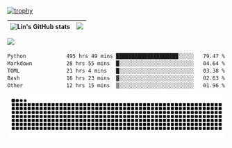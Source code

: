 [![trophy](https://github-profile-trophy.vercel.app/?username=ocss884&column=7)](https://github.com/ocss884)

| ![Lin's GitHub stats](https://github-readme-stats.vercel.app/api?username=ocss884&show_icons=true&hide_border=True&count_private=true) | ![](https://github-readme-streak-stats.herokuapp.com?user=ocss884&hide_border=true&date_format=M%20j%5B%2C%20Y%5D&ring=7EDDCF&fire=7EDDCF") |
| ------------------------------------------------------------ | ------------------------------------------------------------ |

![](https://komarev.com/ghpvc/?username=ocss884&color=brightgreen)

<!--START_SECTION:waka-->

```txt
Python             495 hrs 49 mins ████████████████████░░░░░   79.47 %
Markdown           28 hrs 55 mins  █░░░░░░░░░░░░░░░░░░░░░░░░   04.64 %
TOML               21 hrs 4 mins   █░░░░░░░░░░░░░░░░░░░░░░░░   03.38 %
Bash               16 hrs 23 mins  ▓░░░░░░░░░░░░░░░░░░░░░░░░   02.63 %
Other              12 hrs 15 mins  ▒░░░░░░░░░░░░░░░░░░░░░░░░   01.96 %
```

<!--END_SECTION:waka-->

<p align="center">
   <img src="https://github.com/ocss884/ocss884/blob/output/github-snake.svg" alt="snake">
</p>
